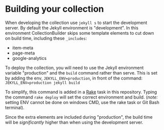 # Building your collection

When developing the collection use `jekyll s` to start the development server.
By default the Jekyll environment is "development". 
In this environment CollectionBuilder skips some template elements to cut down on build time, including these `_includes`:

- item-meta
- page-meta
- google-analytics

To deploy the collection, you will need to use the Jekyll environment variable "production" and the `build` command rather than serve. 
This is set by adding the env, `JEKYLL_ENV=production`, in front of the command: 
`JEKYLL_ENV=production jekyll build`

To simplify, this command is added in a [Rake](https://github.com/ruby/rake) task in this repository.
Typing the command `rake deploy` will set the correct environment and build. 
(*note:* setting ENV cannot be done on windows CMD, use the rake task or Git Bash terminal).

Since the extra elements are included during "production", the build time will be *significantly* higher than when using the development server.
